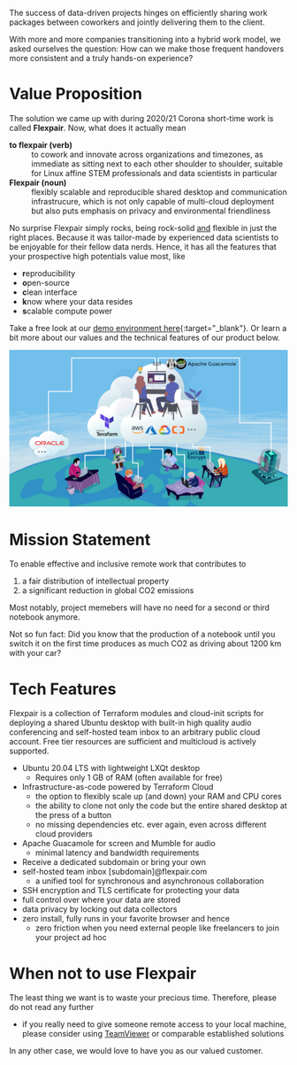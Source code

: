 The success of data-driven projects hinges on efficiently sharing work packages between coworkers and jointly delivering them to the client.

With more and more companies transitioning into a hybrid work model, we asked ourselves the question: How can we make those frequent handovers more consistent and a truly hands-on experience?

# Value Proposition

The solution we came up with during 2020/21 Corona short-time work is called **Flexpair**. Now, what does it actually mean

<dl>
  <dt><strong>to flexpair (verb)</strong></dt>
  <dd>to cowork and innovate across organizations and timezones, as immediate as sitting next to each other shoulder to shoulder, suitable for Linux affine STEM professionals and data scientists in particular</dd>
  <dt><strong>Flexpair (noun)</strong></dt>
  <dd>flexibly scalable and reproducible shared desktop and communication infrastrucure, which is not only capable of multi-cloud deployment but also puts emphasis on privacy and environmental friendliness</dd>
</dl>

 No surprise Flexpair simply rocks, being rock-solid <u>and</u> flexible in just the right places. Because it was tailor-made by experienced data scientists to be enjoyable for their fellow data nerds. Hence, it has all the features that your prospective high potentials value most, like
- **r**eproducibility
- **o**pen-source
- **c**lean interface
- **k**now where your data resides
- **s**calable compute power 

Take a free look at our [demo environment here](http://demo.flexpair.com){:target="_blank"}. Or learn a bit more about our values and the technical features of our product below.

![](architecture.png)

# Mission Statement

To enable effective and inclusive remote work that contributes to 
1. a fair distribution of intellectual property
2. a significant reduction in global CO2 emissions

Most notably, project memebers will have no need for a second or third notebook anymore.

Not so fun fact: Did you know that the production of a notebook until you switch it on the first time produces as much CO2 as driving about 1200 km with your car?

# Tech Features

Flexpair is a collection of Terraform modules and cloud-init scripts for deploying a shared Ubuntu desktop with built-in high quality audio conferencing and self-hosted team inbox to an arbitrary public cloud account. Free tier resources are sufficient and multicloud is actively supported.

- Ubuntu 20.04 LTS with lightweight LXQt desktop
  - Requires only 1 GB of RAM (often available for free)
- Infrastructure-as-code powered by Terraform Cloud
  - the option to flexibly scale up (and down) your RAM and CPU cores
  - the ability to clone not only the code but the entire shared desktop at the press of a button
  - no missing dependencies etc. ever again, even across different cloud providers
- Apache Guacamole for screen and Mumble for audio
  - minimal latency and bandwidth requirements
- Receive a dedicated subdomain or bring your own
- self-hosted team inbox [subdomain]@flexpair.com
  - a unified tool for synchronous and asynchronous collaboration
- SSH encryption and TLS certificate for protecting your data
- full control over where your data are stored
- data privacy by locking out data collectors
- zero install, fully runs in your favorite browser and hence
  - zero friction when you need external people like freelancers to join your project ad hoc


# When not to use Flexpair

The least thing we want is to waste your precious time. Therefore, please do not read any further

- if you really need to give someone remote access to your local machine, please consider using [TeamViewer](https://www.teamviewer.com/en/) or comparable established solutions

In any other case, we would love to have you as our valued customer.

